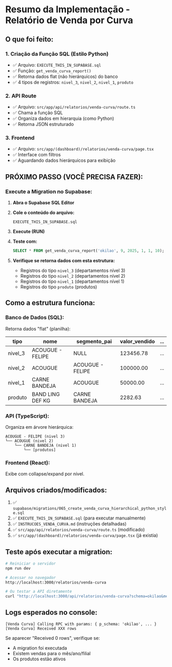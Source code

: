 # Resumo da Implementação - Relatório de Venda por Curva

## O que foi feito:

### 1. Criação da Função SQL (Estilo Python)
- ✅ Arquivo: `EXECUTE_THIS_IN_SUPABASE.sql`
- ✅ Função: `get_venda_curva_report()`
- ✅ Retorna dados flat (não hierárquicos) do banco
- ✅ 4 tipos de registros: `nivel_3`, `nivel_2`, `nivel_1`, `produto`

### 2. API Route
- ✅ Arquivo: `src/app/api/relatorios/venda-curva/route.ts`
- ✅ Chama a função SQL
- ✅ Organiza dados em hierarquia (como Python)
- ✅ Retorna JSON estruturado

### 3. Frontend
- ✅ Arquivo: `src/app/(dashboard)/relatorios/venda-curva/page.tsx`
- ✅ Interface com filtros
- ✅ Aguardando dados hierárquicos para exibição

## PRÓXIMO PASSO (VOCÊ PRECISA FAZER):

### Execute a Migration no Supabase:

1. **Abra o Supabase SQL Editor**
   
2. **Cole o conteúdo do arquivo:**
   ```
   EXECUTE_THIS_IN_SUPABASE.sql
   ```

3. **Execute (RUN)**

4. **Teste com:**
   ```sql
   SELECT * FROM get_venda_curva_report('okilao', 9, 2025, 1, 1, 10);
   ```

5. **Verifique se retorna dados com esta estrutura:**
   - Registros do tipo `nivel_3` (departamentos nível 3)
   - Registros do tipo `nivel_2` (departamentos nível 2)
   - Registros do tipo `nivel_1` (departamentos nível 1)
   - Registros do tipo `produto` (produtos)

## Como a estrutura funciona:

### Banco de Dados (SQL):
Retorna dados "flat" (planilha):

| tipo | nome | segmento_pai | valor_vendido | ... |
|------|------|--------------|---------------|-----|
| nivel_3 | ACOUGUE - FELIPE | NULL | 123456.78 | ... |
| nivel_2 | ACOUGUE | ACOUGUE - FELIPE | 100000.00 | ... |
| nivel_1 | CARNE BANDEJA | ACOUGUE | 50000.00 | ... |
| produto | BAND LING DEF KG | CARNE BANDEJA | 2282.63 | ... |

### API (TypeScript):
Organiza em árvore hierárquica:

```
ACOUGUE - FELIPE (nivel 3)
└── ACOUGUE (nivel 2)
    └── CARNE BANDEJA (nivel 1)
        └── [produtos]
```

### Frontend (React):
Exibe com collapse/expand por nível.

## Arquivos criados/modificados:

1. ✅ `supabase/migrations/065_create_venda_curva_hierarchical_python_style.sql`
2. ✅ `EXECUTE_THIS_IN_SUPABASE.sql` (para executar manualmente)
3. ✅ `INSTRUCOES_VENDA_CURVA.md` (instruções detalhadas)
4. ✅ `src/app/api/relatorios/venda-curva/route.ts` (modificado)
5. ✅ `src/app/(dashboard)/relatorios/venda-curva/page.tsx` (já existia)

## Teste após executar a migration:

```bash
# Reiniciar o servidor
npm run dev

# Acessar no navegador
http://localhost:3000/relatorios/venda-curva

# Ou testar a API diretamente
curl "http://localhost:3000/api/relatorios/venda-curva?schema=okilao&mes=9&ano=2025&filial_id=1"
```

## Logs esperados no console:

```
[Venda Curva] Calling RPC with params: { p_schema: 'okilao', ... }
[Venda Curva] Received XXX rows
```

Se aparecer "Received 0 rows", verifique se:
- A migration foi executada
- Existem vendas para o mês/ano/filial
- Os produtos estão ativos
